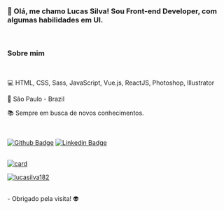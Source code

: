 ### 👋 Olá, me chamo Lucas Silva! Sou **Front-end Developer**, com algumas habilidades em **UI.**
<br />

### Sobre mim
<br />
 
💻 HTML, CSS, Sass, JavaScript, Vue.js, ReactJS, Photoshop, Illustrator

🏡 São Paulo - Brazil

📚 Sempre em busca de novos conhecimentos.

<br />

[![Github Badge](https://img.shields.io/badge/-Github-000?style=flat-square&logo=Github&logoColor=white&link=github.com/lucasilva182)](github.com/lucasilva182) [![Linkedin Badge](https://img.shields.io/badge/-LinkedIn-blue?style=flat-square&logo=Linkedin&logoColor=white&link=https://www.linkedin.com/in/lucassilva182/)](https://www.linkedin.com/in/lucassilva182/)
<br /><br />

[![card](https://github-readme-stats.vercel.app/api?username=lucasilva182&theme=dark&show_icons=true)](https://github.com/lucasilva182/)
<br />

[![lucasilva182](https://github-readme-stats.vercel.app/api/top-langs/?username=lucasilva182&hide=html&layout=compact&theme=dark)](https://github.com/lucasilva182/)

<br />
- Obrigado pela visita! 👽
